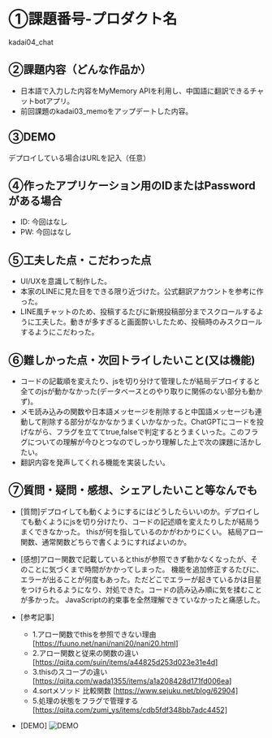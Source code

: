 # ①課題番号-プロダクト名

kadai04_chat

## ②課題内容（どんな作品か）

- 日本語で入力した内容をMyMemory APIを利用し、中国語に翻訳できるチャットbotアプリ。
- 前回課題のkadai03_memoをアップデートした内容。

## ③DEMO

デプロイしている場合はURLを記入（任意）

## ④作ったアプリケーション用のIDまたはPasswordがある場合

- ID: 今回はなし
- PW: 今回はなし

## ⑤工夫した点・こだわった点

- UI/UXを意識して制作した。
- 本家のLINEに見た目をできる限り近づけた。公式翻訳アカウントを参考に作った。
- LINE風チャットのため、投稿するたびに新規投稿部分までスクロールするように工夫した。動きが多すぎると画面酔いしたため、投稿時のみスクロールするようにこだわった。

## ⑥難しかった点・次回トライしたいこと(又は機能)

- コードの記載順を変えたり、jsを切り分けて管理したが結局デプロイすると全てのjsが動かなかった(データベースとのやり取りに関係のない部分も動かず)。
- メモ読み込みの関数や日本語メッセージを削除すると中国語メッセージも連動して削除する部分がなかなかうまくいかなかった。ChatGPTにコードを投げながら、フラグを立ててtrue,falseで判定するとうまくいった。このフラグについての理解が今ひとつなのでしっかり理解した上で次の課題に活かしたい。
- 翻訳内容を発声してくれる機能を実装したい。

## ⑦質問・疑問・感想、シェアしたいこと等なんでも

- [質問]デプロイしても動くようにするにはどうしたらいいのか。デプロイしても動くようにjsを切り分けたり、コードの記述順を変えたりしたが結局うまくできなかった。
thisが何を指しているのかがわかりにくい。
結局アロー関数、通常関数どちらで書くようにすればよいのか。

- [感想]アロー関数で記載しているとthisが参照できず動かなくなったが、そのことに気づくまで時間がかかってしまった。
機能を追加修正するたびに、エラーが出ることが何度もあった。ただどこでエラーが起きているかは目星をつけられるようになり、対処できた。コードの読み込み順に気を揉むことが多かった。
JavaScriptの約束事を全然理解できていなかったと痛感した。

- [参考記事]
  - 1.アロー関数でthisを参照できない理由
   [https://fuuno.net/nani/nani20/nani20.html]
  - 2.アロー関数と従来の関数の違い
  [https://qiita.com/suin/items/a44825d253d023e31e4d]
  - 3.thisのスコープの違い
  [https://qiita.com/wada1355/items/a1a208428d171fd006ea]
  - 4.sortメソッド 比較関数
  [https://www.sejuku.net/blog/62904]
  - 5.処理の状態をフラグで管理する
  [https://qiita.com/zumi_ys/items/cdb5fdf348bb7adc4452]

- [DEMO]
![DEMO](https://github.com/723kb/kadai05/assets/168268533/121c85c5-4afb-4c72-9bf0-f5f4f0ba1459)

